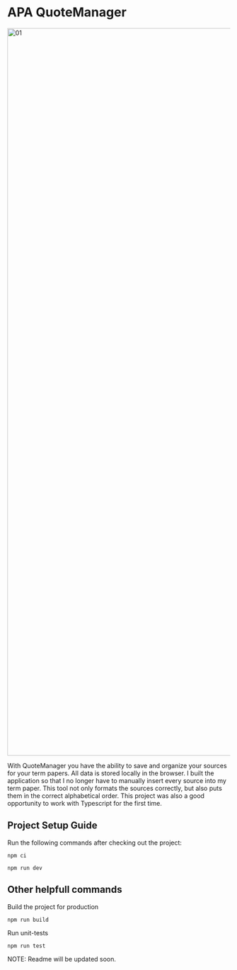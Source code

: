 # APA QuoteManager

<img width="1644" alt="01" src="https://user-images.githubusercontent.com/52854338/176167416-c738c060-b3c1-4bca-87d9-bb862dacfe8c.png">

With QuoteManager you have the ability to save and organize your sources for your term papers. All data is stored locally in the browser. I built the application so that I no longer have to manually insert every source into my term paper. This tool not only formats the sources correctly, but also puts them in the correct alphabetical order. This project was also a good opportunity to work with Typescript for the first time.

## Project Setup Guide
Run the following commands after checking out the project:
```
npm ci
```
```
npm run dev
```

## Other helpfull commands
Build the project for production
```
npm run build
```

Run unit-tests
```
npm run test
```

NOTE: Readme will be updated soon.
